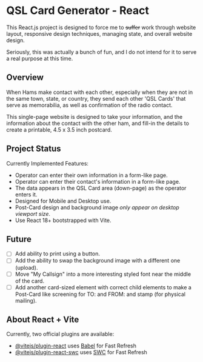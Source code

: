 # QSL Card Generator - React

This React.js project is designed to force me to ~~suffer~~ work through website layout, responsive design techniques, managing state, and overall website design.

Seriously, this was actually a bunch of fun, and I do not intend for it to serve a real purpose at this time.

## Overview

When Hams make contact with each other, especially when they are not in the same town, state, or country, they send each other 'QSL Cards' that serve as memorabilia, as well as confirmation of the radio contact.

This single-page website is designed to take your information, and the information about the contact with the other ham, and fill-in the details to create a printable, 4.5 x 3.5 inch postcard.

## Project Status

Currently Implemented Features:

- Operator can enter their own information in a form-like page.
- Operator can enter their contact's information in a form-like page.
- The data appears in the QSL Card area (down-page) as the operator enters it.
- Designed for Mobile and Desktop use.
- Post-Card design and background image _only appear on desktop viewport size_.
- Use React 18+ bootstrapped with Vite.

## Future

- [ ] Add ability to print using a button.
- [ ] Add the ability to swap the background image with a different one (upload).
- [ ] Move "My Callsign" into a more interesting styled font near the middle of the card.
- [ ] Add another card-sized element with correct child elements to make a Post-Card like screening for TO: and FROM: and stamp (for physical mailing).

## About React + Vite

Currently, two official plugins are available:

- [@vitejs/plugin-react](https://github.com/vitejs/vite-plugin-react/blob/main/packages/plugin-react/README.md) uses [Babel](https://babeljs.io/) for Fast Refresh
- [@vitejs/plugin-react-swc](https://github.com/vitejs/vite-plugin-react-swc) uses [SWC](https://swc.rs/) for Fast Refresh
